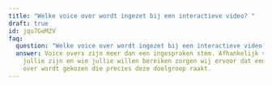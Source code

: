 ```yaml
---
title: "Welke voice over wordt ingezet bij een interactieve video? "
draft: true
id: jqu7GeM2V
faq:
  question: "Welke voice over wordt ingezet bij een interactieve video? "
  answer: Voice overs zijn meer dan een ingesproken stem. Afhankelijk van wie
    jullie zijn en wie jullie willen bereiken zorgen wij ervoor dat een voice
    over wordt gekozen die precies deze doelgroep raakt.
---
```

